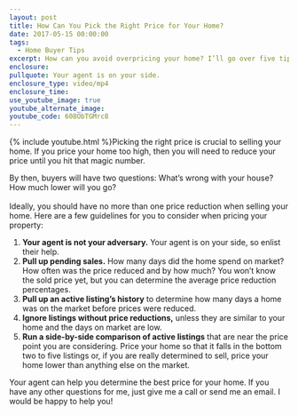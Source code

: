 ```yaml
---
layout: post
title: How Can You Pick the Right Price for Your Home?
date: 2017-05-15 00:00:00
tags:
  - Home Buyer Tips
excerpt: How can you avoid overpricing your home? I’ll go over five tips to help you find the right price today.
enclosure:
pullquote: Your agent is on your side.
enclosure_type: video/mp4
enclosure_time:
use_youtube_image: true
youtube_alternate_image:
youtube_code: 608ObTGMrc8
---
```



{% include youtube.html %}Picking the right price is crucial to selling your home. If you price your home too high, then you will need to reduce your price until you hit that magic number.

By then, buyers will have two questions: What’s wrong with your house? How much lower will you go?
<br>
<br>Ideally, you should have no more than one price reduction when selling your home. Here are a few guidelines for you to consider when pricing your property:

1. **Your agent is not your adversary.** Your agent is on your side, so enlist their help.
2. **Pull up pending sales.** How many days did the home spend on market? How often was the price reduced and by how much? You won’t know the sold price yet, but you can determine the average price reduction percentages.
3. **Pull up an active listing’s history** to determine how many days a home was on the market before prices were reduced.
4. **Ignore listings without price reductions,** unless they are similar to your home and the days on market are low. &nbsp;
5. **Run a side-by-side comparison of active listings** that are near the price point you are considering. Price your home so that it falls in the bottom two to five listings or, if you are really determined to sell, price your home lower than anything else on the market.

Your agent can help you determine the best price for your home. If you have any other questions for me, just give me a call or send me an email. I would be happy to help you!